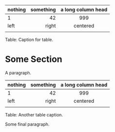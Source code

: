 |    nothing | something     |     a long column head |
|:---|----:|:---------:|
| 1  | 42  |       999 |
| left|right |centered|
||||

Table: Caption for table.

# Some Section

A paragraph.

|    nothing | something     |     a long column head |
|:---|----:|:---------:|
| 1  | 42  |       999 |
| left|right |centered|
||||

Table: Another table caption.

Some final paragraph.
